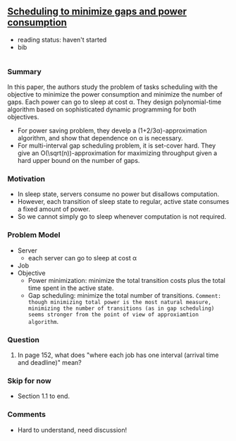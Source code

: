 ## [Scheduling to minimize gaps and power consumption](http://link.springer.com/article/10.1007%2Fs10951-012-0309-6)

- reading status: haven't started
- bib
```
```

### Summary
In this paper, the authors study the problem of tasks scheduling with the objective to minimize the power consumption and minimize the number of gaps. Each power can go to sleep at cost &alpha;. They design polynomial-time algorithm based on sophisticated dynamic programming for both objectives. 
- For power saving problem, they develp a (1+2/3&alpha;)-approximation algorithm, and show that dependence on &alpha; is necessary.
- For multi-interval gap scheduling problem, it is set-cover hard. They give an O(\sqrt(n))-approximation for maximizing throughput given a hard upper bound on the number of gaps.

### Motivation
- In sleep state, servers consume no power but disallows computation.
- However, each transition of sleep state to regular, active state consumes a fixed amount of power.
- So we cannot simply go to sleep whenever computation is not required.

### Problem Model
- Server
  - each server can go to sleep at cost &alpha;
- Job
- Objective
  - Power minimization: minimize the total transition costs plus the total time spent in the active state.
  - Gap scheduling: minimize the total number of transitions. `Comment: though minimizing total power is the most natural measure, minimizing the number of transitions (as in gap scheduling) seems stronger from the point of view of approxiamtion algorithm`.


### Question
1. In page 152, what does "where each job has one interval (arrival time and deadline)" mean?

### Skip for now
- Section 1.1 to end.

### Comments
- Hard to understand, need discussion!
